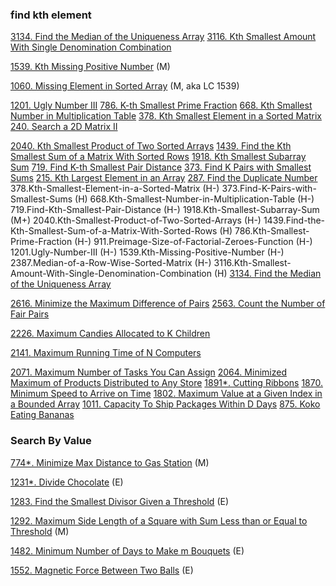 
### find kth element
[3134. Find the Median of the Uniqueness Array]()
[3116. Kth Smallest Amount With Single Denomination Combination]()

[1539. Kth Missing Positive Number](https://github.com/tatadyj/leetcode/tree/main/1539.kth-missing-positive-number) (M)

[1060. Missing Element in Sorted Array](https://github.com/tatadyj/leetcode/tree/main/1060.missing-element-in-sorted-array) (M, aka LC 1539)

[1201. Ugly Number III]()
[786. K-th Smallest Prime Fraction]()
[668. Kth Smallest Number in Multiplication Table]()
[378. Kth Smallest Element in a Sorted Matrix]()
[240. Search a 2D Matrix II]()

[2040. Kth Smallest Product of Two Sorted Arrays]()
[1439. Find the Kth Smallest Sum of a Matrix With Sorted Rows]()
[1918. Kth Smallest Subarray Sum]()
[719. Find K-th Smallest Pair Distance]()
[373. Find K Pairs with Smallest Sums]()
[215. Kth Largest Element in an Array]()
[287. Find the Duplicate Number]()
378.Kth-Smallest-Element-in-a-Sorted-Matrix (H-)
373.Find-K-Pairs-with-Smallest-Sums (H)
668.Kth-Smallest-Number-in-Multiplication-Table (H-)
719.Find-Kth-Smallest-Pair-Distance (H-)
1918.Kth-Smallest-Subarray-Sum (M+)
2040.Kth-Smallest-Product-of-Two-Sorted-Arrays (H-)
1439.Find-the-Kth-Smallest-Sum-of-a-Matrix-With-Sorted-Rows (H)
786.Kth-Smallest-Prime-Fraction (H-)
911.Preimage-Size-of-Factorial-Zeroes-Function (H-)
1201.Ugly-Number-III (H-)
1539.Kth-Missing-Positive-Number (H-)
2387.Median-of-a-Row-Wise-Sorted-Matrix (H-)
3116.Kth-Smallest-Amount-With-Single-Denomination-Combination (H)
[3134. Find the Median of the Uniqueness Array]()


[2616. Minimize the Maximum Difference of Pairs]()
[2563. Count the Number of Fair Pairs]()

[2226. Maximum Candies Allocated to K Children]()

[2141. Maximum Running Time of N Computers]()

[2071. Maximum Number of Tasks You Can Assign]()
[2064. Minimized Maximum of Products Distributed to Any Store]()
[1891*. Cutting Ribbons]()
[1870. Minimum Speed to Arrive on Time]()
[1802. Maximum Value at a Given Index in a Bounded Array]()
[1011. Capacity To Ship Packages Within D Days]()
[875. Koko Eating Bananas]()


### Search By Value

[774*. Minimize Max Distance to Gas Station](https://github.com/tatadyj/leetcode/tree/main/774.minimize-max-distance-to-gas-station) (M)

[1231*. Divide Chocolate](https://github.com/tatadyj/leetcode/tree/main/1231.divide-chocolate) (E)

[1283. Find the Smallest Divisor Given a Threshold](https://github.com/tatadyj/leetcode/tree/main/1283.find-the-smallest-divisor-given-a-threshold) (E)

[1292. Maximum Side Length of a Square with Sum Less than or Equal to Threshold](https://github.com/tatadyj/leetcode/tree/main/1292.maximum-side-length-of-a-square-with-sum-less-than-or-equal-to-threshold) (M)

[1482. Minimum Number of Days to Make m Bouquets](https://github.com/tatadyj/leetcode/tree/main/1482.minimum-number-of-days-to-make-m-bouquets) (E)

[1552. Magnetic Force Between Two Balls](https://github.com/tatadyj/leetcode/tree/main/1552.magnetic-force-between-two-balls) (E)
